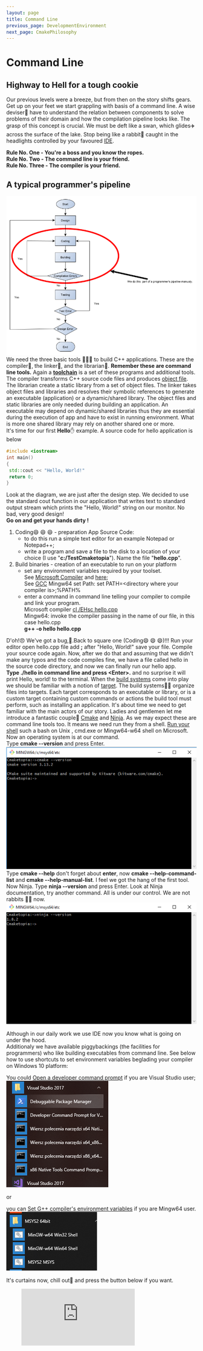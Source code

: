 ```yaml
---
layout: page
title: Command Line
previous_page: DevelopmentEnvironment
next_page: CmakePhilosophy
---
```


# Command Line

## Highway to Hell for a tough cookie

Our previous levels were a breeze, but from then on the story shifts gears. Get up on your feet we start grappling with basis of a command line. A wise deviser:construction_worker: have to understand the relation between components to solve problems of their domain and how the compilation pipeline looks like. The grasp of this concept is crucial. We must be deft like a swan, which glides:airplane: across the surface of the lake. Stop being like a rabbit:rabbit: caught in the headlights controlled by your favoured [IDE](https://en.wikipedia.org/wiki/Integrated_development_environment).  

**Rule No. One - You're a boss and you know the ropes.**  
**Rule No. Two - The command line is your friend.**  
**Rule No. Three - The compiler is your friend.**  

## A typical programmer's pipeline

![Simple flowchart](../assets/ProgrammerFlowChart.png)  
We need the three basic tools :hammer::hammer::hammer: to build C++ applications. These are the compiler:hammer:, the linker:hammer:, and
the librarian:hammer:. **Remember these are command line tools.** Again a [**toolchain**](https://en.wikipedia.org/wiki/Toolchain) is a set of these programs and additional tools. The compiler transforms C++ source code files and produces [object file](https://en.wikipedia.org/wiki/Object_file). The librarian create a static library from a set of object files. The linker takes object files and libraries and resolves their symbolic references to generate an executable (application) or a dynamic/shared library. The object files and static libraries are only needed during building an application. An executable may depend on dynamic/shared libraries thus they are essential during the execution of app and have to exist in running environment. What is more one shared library may rely on another shared one or more.  
It's time for our first **Hello**:hand: example. A source code for hello application is below  

```c++
#include <iostream>  
int main()  
{  
 std::cout << "Hello, World!"  
 return 0;  
}
```  

Look at the diagram, we are just after the design step. We decided to use the standard cout function in our application that writes text to standard output stream which prints the "Hello, World!" string on   our monitor. No bad, very good design!  
**Go on and get your hands dirty !**

1. Coding:smile: :smile: :smile: - preparation App Source Code:
    - to do this run a simple text editor for an example Notepad or Notepad++;
    - write a program and save a file to the disk to a location of your choice (I use "**c:/TestCmaketopia**"). Name the file "**hello.cpp**".
2. Build binaries - creation of an executable to run on your platform
    - set any environment variables required by your toolset.  
    See [Microsoft Compiler](https://docs.microsoft.com/en-us/cpp/build/setting-the-path-and-environment-variables-for-command-line-builds?view=vs-2017)
    and [here](https://blogs.msdn.microsoft.com/vcblog/2017/11/02/visual-studio-build-tools-now-include-the-vs2017-and-vs2015-msvc-toolsets/);  
    See [GCC](http://gcc.gnu.org/onlinedocs/)
    Mingw64 set Path: set PATH=\<directory where your compiler is>;%PATH%
    - enter a command in command line telling your compiler to compile and link your program.  
        Microsoft compiler [cl /EHsc hello.cpp](https://docs.microsoft.com/en-us/cpp/build/walkthrough-compiling-a-native-cpp-program-on-the-command-line?view=vs-2017)  
        Mingw64: invoke the compiler passing in the name of our file, in this case hello.cpp  
        **g++ -o hello hello.cpp**

D'oh!:angry: We've got a bug,:bug:.Back to square one (Coding:smile: :smile: :smile:)!!! Run your editor open hello.cpp file add **;** after "Hello, World!" save your file. Compile your source code again. Now, after we do that and assuming that we didn't make any typos and the code compiles fine, we have a file called hello in the source code directory, and now we can finally run our hello app.  
**Type ./hello in command line and press \<Enter>.** and no surprise it will print Hello, world! to the terminal. When the [build systems](https://en.wikipedia.org/wiki/List_of_build_automation_software) come into play we should be familiar with a notion of [target](https://cmake.org/cmake/help/v3.13/manual/cmake-buildsystem.7.html). The build systems:construction_worker::construction_worker: organize files into targets. Each target corresponds to an executable or library, or is a custom target containing custom commands or actions the build tool must perform, such as installing an application. It's about time we need to get familiar with the main actors of our story. Ladies and gentlemen let me introduce a fantastic couple:couple: [Cmake](https://cmake.org/) and [Ninja](https://ninja-build.org/). As we may expect these are command line tools too. It means we need run they from a shell. [Run your shell](https://en.wikipedia.org/wiki/Shell_\(computing\)) such a bash on Unix , cmd.exe or Mingw64-w64 shell on Microsoft. Now an operating system is at our command.  
Type **cmake \-\-version** and press Enter.
![Cmake](../assets/cmake.png)  
Type **cmake \-\-help** don't forget about **enter**, now  **cmake \-\-help-command-list** and **cmake \-\-help-manual-list**. I feel we got the hang of the first tool.  
Now Ninja. Type **ninja \-\-version** and press Enter. Look at Ninja documentation, try another command. All is under our control. We are not rabbits :rabbit::rabbit2: now.  
![Ninja](../assets/ninja.png)

Although in our daily work we use IDE now you know what is going on under the hood.  
Additionaly we have available piggybackings (the facilities for programmers) who like building executables from command line. See below how to use shortcuts to set environment variables beglading your compiler on Windows 10 platform:

You could [Open a developer command prompt](https://docs.microsoft.com/en-us/cpp/build/walkthrough-compiling-a-native-cpp-program-on-the-command-line?view=vs-2017) if you are Visual Studio user; ![Visual Studio](../assets/VsCommandPrompt.png)  

or  

you can [Set G++ compiler's environment variables](https://gcc.gnu.org/onlinedocs/gcc/Environment-Variables.html) if you are Mingw64 user. ![Mingw64](../assets/MSYS2.png)

It's curtains now, chill out:metal: and press the button below if you want.

<!-- blank line -->
<figure class="video_container">
  <iframe src="https://www.youtube.com/embed/l482T0yNkeo" frameborder="0" allowfullscreen="true"> </iframe>
</figure>
<!-- blank line -->
